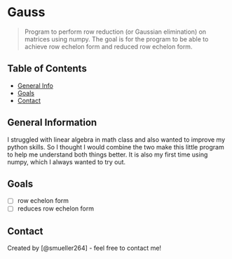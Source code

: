 # Gauss

> Program to perform row reduction (or Gaussian elimination) on matrices using numpy. The goal is for the program to be able to achieve row echelon form and reduced row echelon form.

## Table of Contents

- [General Info](#general-information)
- [Goals](#goals)
- [Contact](#contact)

## General Information

I struggled with linear algebra in math class and also wanted to improve my python skills. So I thought I would combine the two make this little program to help me understand both things better. It is also my first time using numpy, which I always wanted to try out.

## Goals

- [ ] row echelon form
- [ ] reduces row echelon form

## Contact

Created by [@smueller264] - feel free to contact me!
